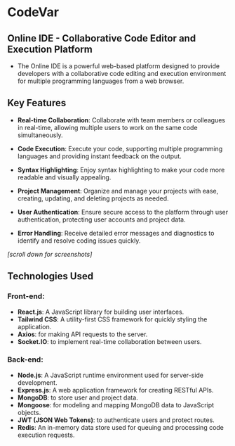 # CodeVar
## Online IDE - Collaborative Code Editor and Execution Platform

- The Online IDE is a powerful web-based platform designed to provide developers with a collaborative code editing and execution environment for multiple programming languages from a web browser.

## Key Features
- **Real-time Collaboration**: Collaborate with team members or colleagues in real-time, allowing multiple users to work on the same code simultaneously.

- **Code Execution**: Execute your code, supporting multiple programming languages and providing instant feedback on the output.

- **Syntax Highlighting**: Enjoy syntax highlighting to make your code more readable and visually appealing.

- **Project Management**: Organize and manage your projects with ease, creating, updating, and deleting projects as needed.

- **User Authentication**: Ensure secure access to the platform through user authentication, protecting user accounts and project data.

- **Error Handling**: Receive detailed error messages and diagnostics to identify and resolve coding issues quickly.   
         
*[scroll down for screenshots]*

## Technologies Used
### Front-end:
- **React.js**: A JavaScript library for building user interfaces.
- **Tailwind CSS**: A utility-first CSS framework for quickly styling the application.
- **Axios**: for making API requests to the server.
- **Socket.IO**: to implement real-time collaboration between users.   
      
### Back-end:     

- **Node.js**: A JavaScript runtime environment used for server-side development.
- **Express.js**: A web application framework for creating RESTful APIs.
- **MongoDB**: to store user and project data.
- **Mongoose**: for modeling and mapping MongoDB data to JavaScript objects.
- **JWT (JSON Web Tokens)**: to authenticate users and protect routes.
- **Redis**: An in-memory data store used for queuing and processing code execution requests.
